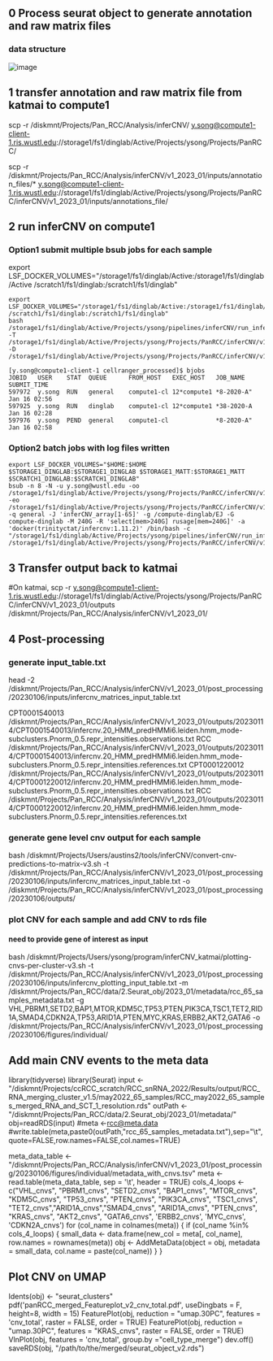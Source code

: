 ## 0 Process seurat object to generate annotation and raw matrix files

### data structure

![image](https://user-images.githubusercontent.com/80489022/212973984-32dd601a-952f-46fd-b625-ec51b0954c63.png)

## 1 transfer annotation and raw matrix file from katmai to compute1
scp -r /diskmnt/Projects/Pan_RCC/Analysis/inferCNV/ y.song@compute1-client-1.ris.wustl.edu://storage1/fs1/dinglab/Active/Projects/ysong/Projects/PanRCC/

scp -r /diskmnt/Projects/Pan_RCC/Analysis/inferCNV/v1_2023_01/inputs/annotation_files/* y.song@compute1-client-1.ris.wustl.edu://storage1/fs1/dinglab/Active/Projects/ysong/Projects/PanRCC/inferCNV/v1_2023_01/inputs/annotations_file/



## 2 run inferCNV on compute1

### Option1 submit multiple bsub jobs for each sample

export LSF_DOCKER_VOLUMES="/storage1/fs1/dinglab/Active:/storage1/fs1/dinglab/Active /scratch1/fs1/dinglab:/scratch1/fs1/dinglab"

```
export LSF_DOCKER_VOLUMES="/storage1/fs1/dinglab/Active:/storage1/fs1/dinglab/Active /scratch1/fs1/dinglab:/scratch1/fs1/dinglab"
bash /storage1/fs1/dinglab/Active/Projects/ysong/pipelines/inferCNV/run_inferCNV_compute1.trinityctat.sh -T /storage1/fs1/dinglab/Active/Projects/ysong/Projects/PanRCC/inferCNV/v1_2023_01/inputs/annotations_file/reference_cells.txt -D /storage1/fs1/dinglab/Active/Projects/ysong/Projects/PanRCC/inferCNV/v1_2023_01/
```

```
[y.song@compute1-client-1 cellranger_processed]$ bjobs
JOBID   USER    STAT  QUEUE      FROM_HOST   EXEC_HOST   JOB_NAME   SUBMIT_TIME
597972  y.song  RUN   general    compute1-cl 12*compute1 *8-2020-A" Jan 16 02:56
597925  y.song  RUN   dinglab    compute1-cl 12*compute1 *38-2020-A Jan 16 02:28
597976  y.song  PEND  general    compute1-cl             *8-2020-A" Jan 16 02:58
```

### Option2  batch jobs with log files written

```
export LSF_DOCKER_VOLUMES="$HOME:$HOME $STORAGE1_DINGLAB:$STORAGE1_DINGLAB $STORAGE1_MATT:$STORAGE1_MATT $SCRATCH1_DINGLAB:$SCRATCH1_DINGLAB"
bsub -n 8 -N -u y.song@wustl.edu -oo /storage1/fs1/dinglab/Active/Projects/ysong/Projects/PanRCC/inferCNV/v1_2023_01/logs/inferCNV.out.%J.%I.log -eo /storage1/fs1/dinglab/Active/Projects/ysong/Projects/PanRCC/inferCNV/v1_2023_01/logs/inferCNV.err.%J.%I.log -q general -J 'inferCNV_array[1-65]' -g /compute-dinglab/EJ -G compute-dinglab -M 240G -R 'select[mem>240G] rusage[mem=240G]' -a 'docker(trinityctat/infercnv:1.11.2)' /bin/bash -c "/storage1/fs1/dinglab/Active/Projects/ysong/pipelines/inferCNV/run_inferCNV_compute1_Array.sh /storage1/fs1/dinglab/Active/Projects/ysong/Projects/PanRCC/inferCNV/v1_2023_01/inputs/work.list"
```
## 3 Transfer output back to katmai

#On katmai,
scp -r y.song@compute1-client-1.ris.wustl.edu://storage1/fs1/dinglab/Active/Projects/ysong/Projects/PanRCC/inferCNV/v1_2023_01/outputs /diskmnt/Projects/Pan_RCC/Analysis/inferCNV/v1_2023_01/

## 4 Post-processing

### generate input_table.txt
head -2 /diskmnt/Projects/Pan_RCC/Analysis/inferCNV/v1_2023_01/post_processing/20230106/inputs/infercnv_matrices_input_table.txt

CPT0001540013	/diskmnt/Projects/Pan_RCC/Analysis/inferCNV/v1_2023_01/outputs/20230114/CPT0001540013/infercnv.20_HMM_predHMMi6.leiden.hmm_mode-subclusters.Pnorm_0.5.repr_intensities.observations.txt	RCC	/diskmnt/Projects/Pan_RCC/Analysis/inferCNV/v1_2023_01/outputs/20230114/CPT0001540013/infercnv.20_HMM_predHMMi6.leiden.hmm_mode-subclusters.Pnorm_0.5.repr_intensities.references.txt
CPT0001220012	/diskmnt/Projects/Pan_RCC/Analysis/inferCNV/v1_2023_01/outputs/20230114/CPT0001220012/infercnv.20_HMM_predHMMi6.leiden.hmm_mode-subclusters.Pnorm_0.5.repr_intensities.observations.txt	RCC	/diskmnt/Projects/Pan_RCC/Analysis/inferCNV/v1_2023_01/outputs/20230114/CPT0001220012/infercnv.20_HMM_predHMMi6.leiden.hmm_mode-subclusters.Pnorm_0.5.repr_intensities.references.txt

### generate gene level cnv output for each sample
bash /diskmnt/Projects/Users/austins2/tools/inferCNV/convert-cnv-predictions-to-matrix-v3.sh -t /diskmnt/Projects/Pan_RCC/Analysis/inferCNV/v1_2023_01/post_processing/20230106/inputs/infercnv_matrices_input_table.txt -o /diskmnt/Projects/Pan_RCC/Analysis/inferCNV/v1_2023_01/post_processing/20230106/outputs/

### plot CNV for each sample and add CNV to rds file

#### need to provide gene of interest as input
bash /diskmnt/Projects/Users/ysong/program/inferCNV_katmai/plotting-cnvs-per-cluster-v3.sh -t /diskmnt/Projects/Pan_RCC/Analysis/inferCNV/v1_2023_01/post_processing/20230106/inputs/infercnv_plotting_input_table.txt -m /diskmnt/Projects/Pan_RCC/data/2.Seurat_obj/2023_01/metadata/rcc_65_samples_metadata.txt -g VHL,PBRM1,SETD2,BAP1,MTOR,KDM5C,TP53,PTEN,PIK3CA,TSC1,TET2,RID1A,SMAD4,CDKN2A,TP53,ARID1A,PTEN,MYC,KRAS,ERBB2,AKT2,GATA6 -o /diskmnt/Projects/Pan_RCC/Analysis/inferCNV/v1_2023_01/post_processing/20230106/figures/individual/

## Add main CNV events to the meta data
library(tidyverse)
library(Seurat)
input <-"/diskmnt/Projects/ccRCC_scratch/RCC_snRNA_2022/Results/output/RCC_RNA_merging_cluster_v1.5/may2022_65_samples/RCC_may2022_65_samples_merged_RNA_and_SCT_1_resolution.rds"
outPath <-"/diskmnt/Projects/Pan_RCC/data/2.Seurat_obj/2023_01/metadata/"
obj=readRDS(input)
#meta <-rcc@meta.data
#write.table(meta,paste0(outPath,"rcc_65_samples_metadata.txt"),sep="\t",quote=FALSE,row.names=FALSE,col.names=TRUE)

meta_data_table <- "/diskmnt/Projects/Pan_RCC/Analysis/inferCNV/v1_2023_01/post_processing/20230106/figures/individual/metadata_with_cnvs.tsv"
meta <- read.table(meta_data_table, sep = '\t', header = TRUE)
cols_4_loops <- c("VHL_cnvs", "PBRM1_cnvs", "SETD2_cnvs", "BAP1_cnvs", "MTOR_cnvs", "KDM5C_cnvs", "TP53_cnvs", "PTEN_cnvs", "PIK3CA_cnvs", "TSC1_cnvs", "TET2_cnvs","ARID1A_cnvs","SMAD4_cnvs", "ARID1A_cnvs", "PTEN_cnvs", "KRAS_cnvs", "AKT2_cnvs", "GATA6_cnvs", 'ERBB2_cnvs', 'MYC_cnvs', 'CDKN2A_cnvs')
for (col_name in colnames(meta)) {
    if (col_name %in% cols_4_loops) {
        small_data <- data.frame(new_col = meta[, col_name], row.names = rownames(meta))
        obj <- AddMetaData(object = obj, metadata = small_data, col.name = paste(col_name))
    }
}
## Plot CNV on UMAP
Idents(obj) <- "seurat_clusters"
pdf('panRCC_merged_Featureplot_v2_cnv_total.pdf', useDingbats = F, height=8, width = 15)
FeaturePlot(obj, reduction = "umap.30PC", features = 'cnv_total', raster = FALSE, order = TRUE)
FeaturePlot(obj, reduction = "umap.30PC", features = "KRAS_cnvs", raster = FALSE, order = TRUE)
VlnPlot(obj, features = 'cnv_total', group.by ="cell_type_merge")
dev.off()
saveRDS(obj, "/path/to/the/merged/seurat_object_v2.rds")

